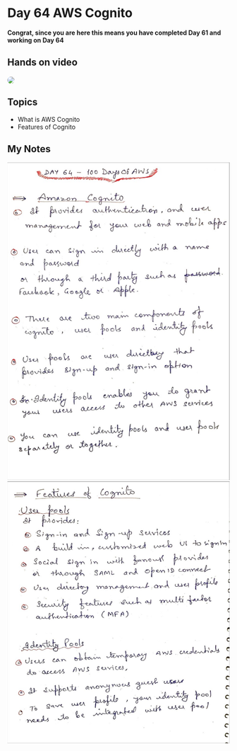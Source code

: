 # Day 64 AWS Cognito

**Congrat, since you are here this means you have completed Day 61 and working on Day 64**

## Hands on video
<a href="https://youtu.be/5tU-oG3E9r8">
<img src="https://i3.ytimg.com/vi/5tU-oG3E9r8/hqdefault.jpg" align="center" width="200" style="border-radius:40px" />
</a>

## Topics
  - What is AWS Cognito
  - Features of Cognito

## My Notes
  ![1](./images/e010902521c8d132dfcbbb63f1987a2c5761ea34.jpeg)
  ![2](./images/4c0d294c00d9761add56b94a0cec4742362a46a9.jpeg)
